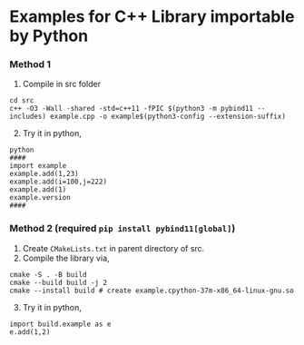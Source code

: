 # Examples for C++ Library importable by Python
### Method 1
1. Compile in src folder 
```
cd src
c++ -O3 -Wall -shared -std=c++11 -fPIC $(python3 -m pybind11 --includes) example.cpp -o example$(python3-config --extension-suffix)
```
2. Try it in python, 
```
python
####
import example
example.add(1,23)
example.add(i=100,j=222)
example.add(1)
example.version
####
```

### Method 2 (required `pip install pybind11[global]`)
1. Create `CMakeLists.txt` in parent directory of src. 
2. Compile the library via, 
```
cmake -S . -B build
cmake --build build -j 2
cmake --install build # create example.cpython-37m-x86_64-linux-gnu.so
```
3. Try it in python,
```
import build.example as e
e.add(1,2)
```